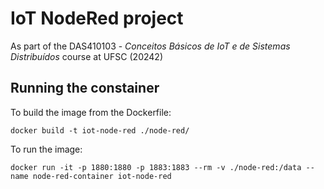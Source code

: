 # IoT NodeRed project

As part of the DAS410103 - _Conceitos Básicos de IoT e de Sistemas Distribuídos_ course at UFSC (20242)

## Running the constainer

To build the image from the Dockerfile:

```docker build -t iot-node-red ./node-red/```

To run the image:

```docker run -it -p 1880:1880 -p 1883:1883 --rm -v ./node-red:/data --name node-red-container iot-node-red```